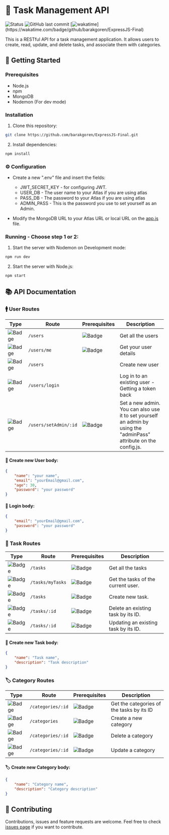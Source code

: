 # 📝 Task Management API 
![Status](https://img.shields.io/badge/Status-Ongoing-yellow)
![GitHub last commit](https://img.shields.io/github/last-commit/barakgoren/ExpressJS-Final)
[![wakatime](https://wakatime.com/badge/github/barakgoren/ExpressJS-Final.svg?)](https://wakatime.com/badge/github/barakgoren/ExpressJS-Final)


This is a RESTful API for a task management application. It allows users to create, read, update, and delete tasks, and associate them with categories.

## 🚀 Getting Started

### Prerequisites

- Node.js
- npm
- MongoDB
- Nodemon (For dev mode)

### Installation

1. Clone this repository:
```bash
git clone https://github.com/barakgoren/ExpressJS-Final.git
```
2. Install dependencies:
```bash
npm install
```

### ⚙️ Configuration

- Create a new ".env" file and insert the fields:
  - JWT_SECRET_KEY - for configuring JWT.
  - USER_DB - The user name to your Atlas if you are using atlas
  - PASS_DB - The password to your Atlas if you are using atlas
  - ADMIN_PASS - This is the password you use to set yourself as an Admin.

- Modify the MongoDB URL to your Atlas URL or local URL on the [app.js](./app.js) file.


### Running - Choose step 1 or 2:

1. Start the server with Nodemon on Development mode:
```bash
npm run dev
```
2. Start the server with Node.js:
```bash
npm start
```

## 📚 API Documentation

### 🚹 User Routes

Type| Route | Prerequisites | Description
----| -------- | -------- | --------- 
| ![Badge](https://img.shields.io/badge/GET-0) | `/users`| ![Badge](https://img.shields.io/badge/Admin%20Only-FF0000) | Get all the users
| ![Badge](https://img.shields.io/badge/GET-0) | `/users/me`| ![Badge](https://img.shields.io/badge/Auth%20Required-00FFFF) | Get your user details
| ![Badge](https://img.shields.io/badge/POST-FFA600)  | `/users` | | Create new user
| ![Badge](https://img.shields.io/badge/POST-FFA600) | `/users/login` | | Log in to an existing user - Getting a token back
| ![Badge](https://img.shields.io/badge/PATCH-A35DDC) | `/users/setAdmin/:id` | ![Badge](https://img.shields.io/badge/Admin%20Only-FF0000) | Set a new admin. You can also use it to set yourself an admin by using the "adminPass" attribute on the config.js.

#### 👤 Create new User body:

```json
{
    "name": "your name",
    "email": "yourEmail@gmail.com",
    "age": 30,
    "password": "your password"
}
```

#### 👤 Login body:

```json
{
    "email": "yourEmail@gmail.com",
    "password": "your password"
}
```

### 📝 Task Routes

Type| Route | Prerequisites | Description
----| -------- | -------- | ---------
| ![Badge](https://img.shields.io/badge/GET-0)  |`/tasks`| ![Badge](https://img.shields.io/badge/Admin%20Only-FF0000) | Get all the tasks
| ![Badge](https://img.shields.io/badge/GET-0)  |`/tasks/myTasks`| ![Badge](https://img.shields.io/badge/Auth%20Required-00FFFF) | Get the tasks of the current user.
| ![Badge](https://img.shields.io/badge/POST-FFA600)  | `/tasks` | ![Badge](https://img.shields.io/badge/Auth%20Required-00FFFF) | Create new task. |
![Badge](https://img.shields.io/badge/DELETE-FF6B6B) | `/tasks/:id` | ![Badge](https://img.shields.io/badge/Auth%20Required-00FFFF) | Delete an existing task by its ID.
![Badge](https://img.shields.io/badge/PATCH-A35DDC) | `/tasks/:id` | ![Badge](https://img.shields.io/badge/Auth%20Required-00FFFF) | Updating an existing task by its ID.

#### 📝 Create new Task body:

```json
{
    "name": "Task name",
    "description": "Task description"
}
```


### 🏷️ Category Routes
Type| Route | Prerequisites | Description
----| -------- | -------- | ---------
| ![Badge](https://img.shields.io/badge/GET-0)  |`/categories/:id`| ![Badge](https://img.shields.io/badge/Auth%20Required-00FFFF) | Get the categories of the tasks by its ID
![Badge](https://img.shields.io/badge/POST-FFA600) |`/categories`|  ![Badge](https://img.shields.io/badge/Admin%20Only-FF0000)| Create a new category
![Badge](https://img.shields.io/badge/DELETE-FF6B6B) |`/categories/:id`|  ![Badge](https://img.shields.io/badge/Admin%20Only-FF0000)| Delete a category
![Badge](https://img.shields.io/badge/PATCH-A35DDC) |`/categories/:id`|  ![Badge](https://img.shields.io/badge/Admin%20Only-FF0000)| Update a category

#### 🏷️ Create new Category body:

```json
{
    "name": "Category name",
    "description": "Category description"
}
```


## 🤝 Contributing

Contributions, issues and feature requests are welcome. Feel free to check [issues page](https://github.com/barakgoren/ExpressJS-Final/issues) if you want to contribute.
